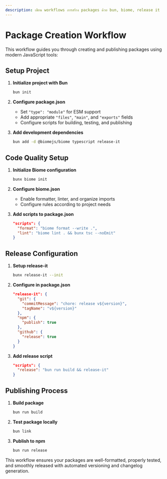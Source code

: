 ```yaml
---
description: เขียน workflows การสร้าง packages ด้วย bun, biome, release it
---
```


# Package Creation Workflow

This workflow guides you through creating and publishing packages using modern JavaScript tools:

## Setup Project

1. **Initialize project with Bun**
   ```bash
   bun init
   ```

2. **Configure package.json**
   - Set `"type": "module"` for ESM support
   - Add appropriate `"files"`, `"main"`, and `"exports"` fields
   - Configure scripts for building, testing, and publishing

3. **Add development dependencies**
   ```bash
   bun add -d @biomejs/biome typescript release-it
   ```

## Code Quality Setup

1. **Initialize Biome configuration**
   ```bash
   bunx biome init
   ```

2. **Configure biome.json**
   - Enable formatter, linter, and organize imports
   - Configure rules according to project needs

3. **Add scripts to package.json**
   ```json
   "scripts": {
     "format": "biome format --write .",
     "lint": "biome lint . && bunx tsc --noEmit"
   }
   ```

## Release Configuration

1. **Setup release-it**
   ```bash
   bunx release-it --init
   ```

2. **Configure in package.json**
   ```json
   "release-it": {
     "git": {
       "commitMessage": "chore: release v${version}",
       "tagName": "v${version}"
     },
     "npm": {
       "publish": true
     },
     "github": {
       "release": true
     }
   }
   ```

3. **Add release script**
   ```json
   "scripts": {
     "release": "bun run build && release-it"
   }
   ```

## Publishing Process

1. **Build package**
   ```bash
   bun run build
   ```

2. **Test package locally**
   ```bash
   bun link
   ```

3. **Publish to npm**
   ```bash
   bun run release
   ```

This workflow ensures your packages are well-formatted, properly tested, and smoothly released with automated versioning and changelog generation.